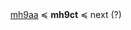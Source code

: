 <div style="text-align: center"> <a href="http://en.wiktionary.org/wiki/User:RaamaSamgin" target="_blank">mh9aa</a> ≼ <b>mh9ct</b> ≼ next (?) </div>
